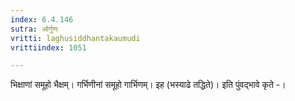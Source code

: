 ```yaml
---
index: 6.4.146
sutra: ओर्गुणः
vritti: laghusiddhantakaumudi
vrittiindex: 1051

---
```

भिक्षाणां समूहो भैक्षम्। गर्भिणीनां समूहो गार्भिणम्। इह (भस्याढे तद्धिते)। इति पुंवद्भावे कृते -।